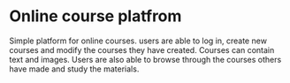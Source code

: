 # Online course platfrom

Simple platform for online courses. users are able to log in, create new courses and modify the courses they have created. Courses can contain text and images. Users are also able to browse through the courses others have made and study the materials.
